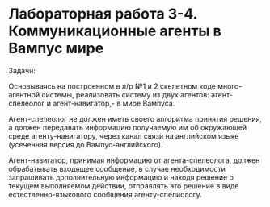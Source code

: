 # Лабораторная работа 3-4. Коммуникационные агенты в Вампус мире

Задачи:

Основываясь на построенном в л/р №1 и 2 скелетном коде много-агентной системы, реализовать систему из двух агентов: агент-спелеолог и агент-навигатор,- в мире Вампуса.

Агент-спелеолог не должен иметь своего алгоритма принятия решения, а должен передавать информацию получаемую им об окружающей среде агенту-навигатору, через канал связи на английском языке (усеченная версия до Вампус-английского).

Агент-навигатор, принимая информацию от агента-спелеолога, должен обрабатывать входящее сообщение, в случае необходимости запрашивать дополнительную информацию и находя решение о текущем выполняемом действии, отправлять это решение в виде естественно-языкового сообщения агенту-спелиологу.
